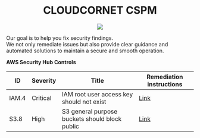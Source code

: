 
<center><h1>CLOUDCORNET CSPM</h1></center>

<p align="center">
  <img src="https://www.cloudcornet.com/_astro/logo.54I3GuID_1J6Sta.webp">
</p>

Our goal is to help you fix security findings.  
We not only remediate issues but also provide clear guidance and automated solutions to maintain a secure and smooth operation.

**AWS Security Hub Controls**

| ID | Severity | Title | Remediation instructions |
| - | - | - | - |
| IAM.4 | Critical | IAM root user access key should not exist | [Link](AWS/Controls/IAM.4/README.md)
| S3.8 | High | S3 general purpose buckets should block public | [Link](AWS/Controls/S3.8/README.md)

